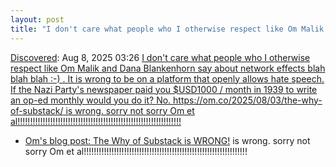 ```yaml
---
layout: post
title: "I don't care what people who I otherwise respect like Om Malik and Dana Blankenhorn say about network effects blah blah blah :-) . It is wrong to be on a platform that openly allows hate speech. If the Nazi Party's newspaper paid you $USD1000 / month in 1939 to write an op-ed monthly would you do it? No. https://om.co/2025/08/03/the-why-of-substack/ is wrong. sorry not sorry Om et al!!!!!!!!!!!!!!!!!!!!!!!!!!!!!!!!!!!!!!!!!!!!!!!!!!!!!!!!!!!!!!!!!"
---
```

[Discovered](http://rolandtanglao.com/2020/07/29/p1-blogthis-checkvist-list-links-to-blog/): Aug 8, 2025 03:26 [I don't care what people who I otherwise respect like Om Malik and Dana Blankenhorn say about network effects blah blah blah :-) . It is wrong to be on a platform that openly allows hate speech. If the Nazi Party's newspaper paid you $USD1000 / month in 1939 to write an op-ed monthly would you do it? No. https://om.co/2025/08/03/the-why-of-substack/ is wrong. sorry not sorry Om et al!!!!!!!!!!!!!!!!!!!!!!!!!!!!!!!!!!!!!!!!!!!!!!!!!!!!!!!!!!!!!!!!!](https://devdilettante.com/@roland/114990879704861981)
* [Om's blog post: 
The Why of Substack is WRONG!](https://om.co/2025/08/03/the-why-of-substack/) is wrong. sorry not sorry Om et al!!!!!!!!!!!!!!!!!!!!!!!!!!!!!!!!!!!!!!!!!!!!!!!!!!!!!!!!!!!!!!!!!
